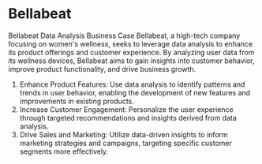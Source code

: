 # Bellabeat
Bellabeat Data Analysis Business Case
Bellabeat, a high-tech company focusing on women's wellness, seeks to leverage data analysis to enhance its product offerings and customer experience. By analyzing user data from its wellness devices, Bellabeat aims to gain insights into customer behavior, improve product functionality, and drive business growth.
1. Enhance Product Features: Use data analysis to identify patterns and trends in user behavior, enabling the development of new features and improvements in existing products.
2. Increase Customer Engagement: Personalize the user experience through targeted recommendations and insights derived from data analysis.
3. Drive Sales and Marketing: Utilize data-driven insights to inform marketing strategies and campaigns, targeting specific customer segments more effectively.
